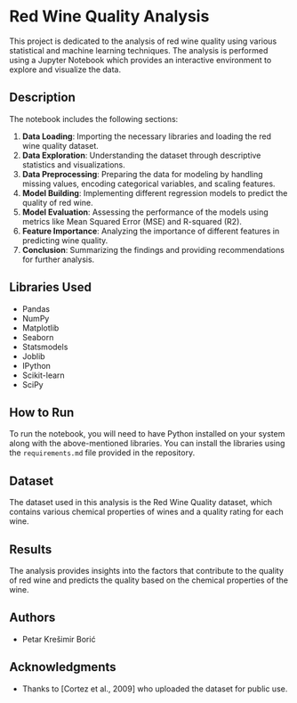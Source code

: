 # Red Wine Quality Analysis

This project is dedicated to the analysis of red wine quality using various statistical and machine learning techniques. The analysis is performed using a Jupyter Notebook which provides an interactive environment to explore and visualize the data.

## Description

The notebook includes the following sections:

1. **Data Loading**: Importing the necessary libraries and loading the red wine quality dataset.
2. **Data Exploration**: Understanding the dataset through descriptive statistics and visualizations.
3. **Data Preprocessing**: Preparing the data for modeling by handling missing values, encoding categorical variables, and scaling features.
4. **Model Building**: Implementing different regression models to predict the quality of red wine.
5. **Model Evaluation**: Assessing the performance of the models using metrics like Mean Squared Error (MSE) and R-squared (R2).
6. **Feature Importance**: Analyzing the importance of different features in predicting wine quality.
7. **Conclusion**: Summarizing the findings and providing recommendations for further analysis.

## Libraries Used

- Pandas
- NumPy
- Matplotlib
- Seaborn
- Statsmodels
- Joblib
- IPython
- Scikit-learn
- SciPy

## How to Run

To run the notebook, you will need to have Python installed on your system along with the above-mentioned libraries. You can install the libraries using the `requirements.md` file provided in the repository.

## Dataset

The dataset used in this analysis is the Red Wine Quality dataset, which contains various chemical properties of wines and a quality rating for each wine.

## Results

The analysis provides insights into the factors that contribute to the quality of red wine and predicts the quality based on the chemical properties of the wine.

## Authors

- Petar Krešimir Borić

## Acknowledgments

- Thanks to [Cortez et al., 2009] who uploaded the dataset for public use.
